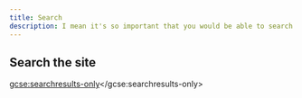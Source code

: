 ```yaml
---
title: Search
description: I mean it's so important that you would be able to search. So important.
---
```


## Search the site

<script>
  (function() {
    var cx = '013467772795878830775:fvyz4h0w3lm';
    var gcse = document.createElement('script');
    gcse.type = 'text/javascript';
    gcse.async = true;
    gcse.src = (document.location.protocol == 'https:' ? 'https:' : 'http:') +
        '//www.google.com/cse/cse.js?cx=' + cx;
    var s = document.getElementsByTagName('script')[0];
    s.parentNode.insertBefore(gcse, s);
  })();
</script>
<gcse:searchresults-only></gcse:searchresults-only>
